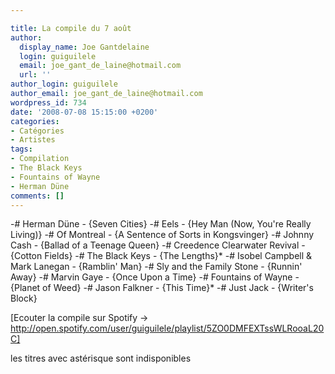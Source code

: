```yaml
---

title: La compile du 7 août
author:
  display_name: Joe Gantdelaine
  login: guiguilele
  email: joe_gant_de_laine@hotmail.com
  url: ''
author_login: guiguilele
author_email: joe_gant_de_laine@hotmail.com
wordpress_id: 734
date: '2008-07-08 15:15:00 +0200'
categories:
- Catégories
- Artistes
tags:
- Compilation
- The Black Keys
- Fountains of Wayne
- Herman Düne
comments: []
---
```

-# Herman Düne - {Seven Cities}
-# Eels - {Hey Man (Now, You're Really Living)}
-# Of Montreal - {A Sentence of Sorts in Kongsvinger}
-# Johnny Cash - {Ballad of a Teenage Queen}
-# Creedence Clearwater Revival - {Cotton Fields}
-# The Black Keys - {The Lengths}*
-# Isobel Campbell & Mark Lanegan - {Ramblin' Man}
-# Sly and the Family Stone - {Runnin' Away}
-# Marvin Gaye - {Once Upon a Time}
-# Fountains of Wayne - {Planet of Weed}
-# Jason Falkner - {This Time}*
-# Just Jack - {Writer's Block}

[Ecouter la compile sur Spotify -> http://open.spotify.com/user/guiguilele/playlist/5ZO0DMFEXTssWLRooaL20C]

les titres avec astérisque sont indisponibles
